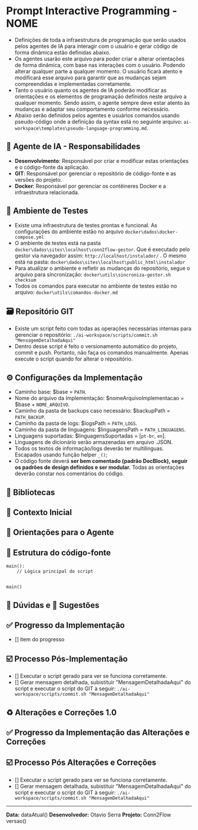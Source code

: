 # Prompt Interactive Programming - NOME

- Definições de toda a infraestrutura de programação que serão usados pelos agentes de IA para interagir com o usuário e gerar código de forma dinâmica estão definidas abaixo.
- Os agentes usarão este arquivo para poder criar e alterar orientações de forma dinâmica, com base nas interações com o usuário. Podendo alterar qualquer parte a qualquer momento. O usuário ficará atento e modificará esse arquivo para garantir que as mudanças sejam compreendidas e implementadas corretamente.
- Tanto o usuário quanto os agentes de IA poderão modificar as orientações e os elementos de programação definidos neste arquivo a qualquer momento. Sendo assim, o agente sempre deve estar atento às mudanças e adaptar seu comportamento conforme necessário.
- Abaixo serão definidos pelos agentes e usuários comandos usando pseudo-código onde a definição da syntax está no seguinte arquivo: `ai-workspace\templates\pseudo-language-programming.md`.

## 🤖 Agente de IA - Responsabilidades
- **Desenvolvimento**: Responsável por criar e modificar estas orientações e o código-fonte da aplicação.
- **GIT**: Responsável por gerenciar o repositório de código-fonte e as versões do projeto.
- **Docker**: Responsável por gerenciar os contêineres Docker e a infraestrutura relacionada.

## 🧪 Ambiente de Testes
- Existe uma infraestrutura de testes prontas e funcional. As configurações do ambiente estão no arquivo `docker\dados\docker-compose.yml`
- O ambiente de testes está na pasta `docker\dados\sites\localhost\conn2flow-gestor`. Que é executado pelo gestor via navegador assim: `http://localhost/instalador/` . O mesmo está na pasta: `docker\dados\sites\localhost\public_html\instalador`
- Para atualizar o ambiente e refletir as mudanças do repositório, segue o arquivo para sincronização: `docker\utils\sincroniza-gestor.sh checksum`
- Todos os comandos para executar no ambiente de testes estão no arquivo: `docker\utils\comandos-docker.md`

## 🗃️ Repositório GIT
- Existe um script feito com todas as operações necessárias internas para gerenciar o repositório: `./ai-workspace/scripts/commit.sh "MensagemDetalhadaAqui"`
- Dentro desse script é feito o versionamento automático do projeto, commit e push. Portanto, não faça os comandos manualmente. Apenas execute o script quando for alterar o repositório.

## ⚙️ Configurações da Implementação
- Caminho base: $base = `PATH`.
- Nome do arquivo da Implementação: $nomeArquivoImplementacao = $base + `NOME_ARQUIVO`.
- Caminho da pasta de backups caso necessário: $backupPath = `PATH_BACKUP`.
- Caminho da pasta de logs: $logsPath = `PATH_LOGS`.
- Caminho da pasta de linguagens: $linguagensPath = `PATH_LINGUAGENS`.
- Linguagens suportadas: $linguagensSuportadas = [`pt-br`, `en`].
- Linguagens de dicionário serão armazenadas em arquivo .JSON.
- Todos os textos de informação/logs deverão ter multilinguas. Escapados usando função helper `_()`;
- O código fonte deverá **ser bem comentado (padrão DocBlock), seguir os padrões de design definidos e ser modular.** Todas as orientações deverão constar nos comentários do código.

## 📖 Bibliotecas

## 🎯 Contexto Inicial

## 📝 Orientações para o Agente

## 🧭 Estrutura do código-fonte
```
main():
    // Lógica principal do script
    

main()
```

## 🤔 Dúvidas e 📝 Sugestões

## ✅ Progresso da Implementação
- [] item do progresso

## ☑️ Processo Pós-Implementação
- [] Executar o script gerado para ver se funciona corretamente.
- [] Gerar mensagem detalhada, subistituir "MensagemDetalhadaAqui" do script e executar o script do GIT à seguir: `./ai-workspace/scripts/commit.sh "MensagemDetalhadaAqui"`

## ♻️ Alterações e Correções 1.0

## ✅ Progresso da Implementação das Alterações e Correções

## ☑️ Processo Pós Alterações e Correções
- [] Executar o script gerado para ver se funciona corretamente.
- [] Gerar mensagem detalhada, subistituir "MensagemDetalhadaAqui" do script e executar o script do GIT à seguir: `./ai-workspace/scripts/commit.sh "MensagemDetalhadaAqui"`

---
**Data:** dataAtual()
**Desenvolvedor:** Otavio Serra
**Projeto:** Conn2Flow versao()